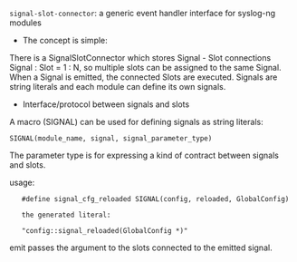 `signal-slot-connector`: a generic event handler interface for syslog-ng modules

* The concept is simple:

There is a SignalSlotConnector which stores Signal - Slot connections 
Signal : Slot = 1 : N, so multiple slots can be assigned to the same Signal.
When a Signal is emitted, the connected Slots are executed.
Signals are string literals and each module can define its own signals.

* Interface/protocol between signals and slots

A macro (SIGNAL) can be used for defining signals as string literals:

```
SIGNAL(module_name, signal, signal_parameter_type)
```

The parameter type is for expressing a kind of contract between signals and slots.

usage:

```
   #define signal_cfg_reloaded SIGNAL(config, reloaded, GlobalConfig)

   the generated literal:

   "config::signal_reloaded(GlobalConfig *)"
```
 
 emit passes the argument to the slots connected to the emitted signal.

